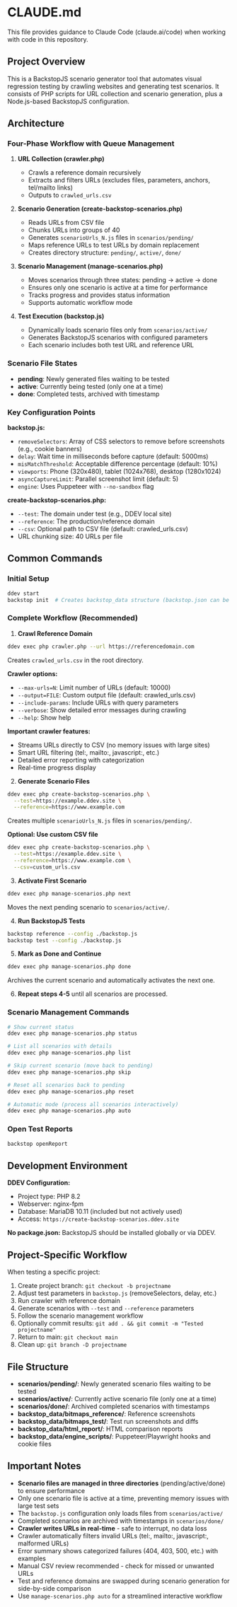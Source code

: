 # CLAUDE.md

This file provides guidance to Claude Code (claude.ai/code) when working with code in this repository.

## Project Overview

This is a BackstopJS scenario generator tool that automates visual regression testing by crawling websites and generating test scenarios. It consists of PHP scripts for URL collection and scenario generation, plus a Node.js-based BackstopJS configuration.

## Architecture

### Four-Phase Workflow with Queue Management

1. **URL Collection (crawler.php)**
   - Crawls a reference domain recursively
   - Extracts and filters URLs (excludes files, parameters, anchors, tel/mailto links)
   - Outputs to `crawled_urls.csv`

2. **Scenario Generation (create-backstop-scenarios.php)**
   - Reads URLs from CSV file
   - Chunks URLs into groups of 40
   - Generates `scenarioUrls_N.js` files in `scenarios/pending/`
   - Maps reference URLs to test URLs by domain replacement
   - Creates directory structure: `pending/`, `active/`, `done/`

3. **Scenario Management (manage-scenarios.php)**
   - Moves scenarios through three states: pending → active → done
   - Ensures only one scenario is active at a time for performance
   - Tracks progress and provides status information
   - Supports automatic workflow mode

4. **Test Execution (backstop.js)**
   - Dynamically loads scenario files only from `scenarios/active/`
   - Generates BackstopJS scenarios with configured parameters
   - Each scenario includes both test URL and reference URL

### Scenario File States

- **pending**: Newly generated files waiting to be tested
- **active**: Currently being tested (only one at a time)
- **done**: Completed tests, archived with timestamp

### Key Configuration Points

**backstop.js:**
- `removeSelectors`: Array of CSS selectors to remove before screenshots (e.g., cookie banners)
- `delay`: Wait time in milliseconds before capture (default: 5000ms)
- `misMatchThreshold`: Acceptable difference percentage (default: 10%)
- `viewports`: Phone (320x480), tablet (1024x768), desktop (1280x1024)
- `asyncCaptureLimit`: Parallel screenshot limit (default: 5)
- `engine`: Uses Puppeteer with `--no-sandbox` flag

**create-backstop-scenarios.php:**
- `--test`: The domain under test (e.g., DDEV local site)
- `--reference`: The production/reference domain
- `--csv`: Optional path to CSV file (default: crawled_urls.csv)
- URL chunking size: 40 URLs per file

## Common Commands

### Initial Setup
```bash
ddev start
backstop init  # Creates backstop_data structure (backstop.json can be deleted)
```

### Complete Workflow (Recommended)

1. **Crawl Reference Domain**
```bash
ddev exec php crawler.php --url https://referencedomain.com
```
Creates `crawled_urls.csv` in the root directory.

**Crawler options:**
- `--max-urls=N`: Limit number of URLs (default: 10000)
- `--output=FILE`: Custom output file (default: crawled_urls.csv)
- `--include-params`: Include URLs with query parameters
- `--verbose`: Show detailed error messages during crawling
- `--help`: Show help

**Important crawler features:**
- Streams URLs directly to CSV (no memory issues with large sites)
- Smart URL filtering (tel:, mailto:, javascript:, etc.)
- Detailed error reporting with categorization
- Real-time progress display

2. **Generate Scenario Files**
```bash
ddev exec php create-backstop-scenarios.php \
  --test=https://example.ddev.site \
  --reference=https://www.example.com
```
Creates multiple `scenarioUrls_N.js` files in `scenarios/pending/`.

**Optional: Use custom CSV file**
```bash
ddev exec php create-backstop-scenarios.php \
  --test=https://example.ddev.site \
  --reference=https://www.example.com \
  --csv=custom_urls.csv
```

3. **Activate First Scenario**
```bash
ddev exec php manage-scenarios.php next
```
Moves the next pending scenario to `scenarios/active/`.

4. **Run BackstopJS Tests**
```bash
backstop reference --config ./backstop.js
backstop test --config ./backstop.js
```

5. **Mark as Done and Continue**
```bash
ddev exec php manage-scenarios.php done
```
Archives the current scenario and automatically activates the next one.

6. **Repeat steps 4-5** until all scenarios are processed.

### Scenario Management Commands

```bash
# Show current status
ddev exec php manage-scenarios.php status

# List all scenarios with details
ddev exec php manage-scenarios.php list

# Skip current scenario (move back to pending)
ddev exec php manage-scenarios.php skip

# Reset all scenarios back to pending
ddev exec php manage-scenarios.php reset

# Automatic mode (process all scenarios interactively)
ddev exec php manage-scenarios.php auto
```

### Open Test Reports
```bash
backstop openReport
```

## Development Environment

**DDEV Configuration:**
- Project type: PHP 8.2
- Webserver: nginx-fpm
- Database: MariaDB 10.11 (included but not actively used)
- Access: `https://create-backstop-scenarios.ddev.site`

**No package.json:** BackstopJS should be installed globally or via DDEV.

## Project-Specific Workflow

When testing a specific project:
1. Create project branch: `git checkout -b projectname`
2. Adjust test parameters in `backstop.js` (removeSelectors, delay, etc.)
3. Run crawler with reference domain
4. Generate scenarios with `--test` and `--reference` parameters
5. Follow the scenario management workflow
6. Optionally commit results: `git add . && git commit -m "Tested projectname"`
7. Return to main: `git checkout main`
8. Clean up: `git branch -D projectname`

## File Structure

- **scenarios/pending/**: Newly generated scenario files waiting to be tested
- **scenarios/active/**: Currently active scenario file (only one at a time)
- **scenarios/done/**: Archived completed scenarios with timestamps
- **backstop_data/bitmaps_reference/**: Reference screenshots
- **backstop_data/bitmaps_test/**: Test run screenshots and diffs
- **backstop_data/html_report/**: HTML comparison reports
- **backstop_data/engine_scripts/**: Puppeteer/Playwright hooks and cookie files

## Important Notes

- **Scenario files are managed in three directories** (pending/active/done) to ensure performance
- Only one scenario file is active at a time, preventing memory issues with large test sets
- The `backstop.js` configuration only loads files from `scenarios/active/`
- Completed scenarios are archived with timestamps in `scenarios/done/`
- **Crawler writes URLs in real-time** - safe to interrupt, no data loss
- Crawler automatically filters invalid URLs (tel:, mailto:, javascript:, malformed URLs)
- Error summary shows categorized failures (404, 403, 500, etc.) with examples
- Manual CSV review recommended - check for missed or unwanted URLs
- Test and reference domains are swapped during scenario generation for side-by-side comparison
- Use `manage-scenarios.php auto` for a streamlined interactive workflow